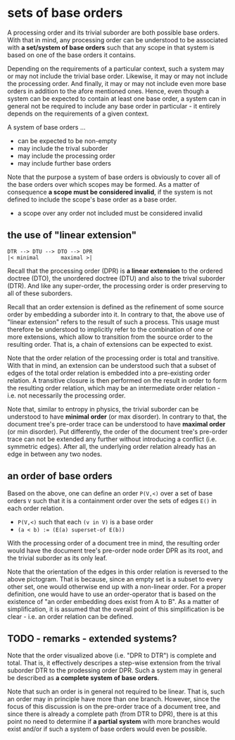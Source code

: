
<!-- ======================================================================= -->
# sets of base orders

A processing order and its trivial suborder are both possible base orders.
With that in mind, any processing order can be understood to be associated
with **a set/system of base orders** such that any scope in that system is
based on one of the base orders it contains.

Depending on the requirements of a particular context, such a system may or
may not include the trivial base order. Likewise, it may or may not include
the processing order. And finally, it may or may not include even more base
orders in addition to the afore mentioned ones. Hence, even though a system
can be expected to contain at least one base order, a system can in general
not be required to include any base order in particular - it entirely depends
on the requirements of a given context.

A system of base orders ...

* can be expected to be non-empty
* may include the trival suborder
* may include the processing order
* may include further base orders

Note that the purpose a system of base orders is obviously to cover all of
the base orders over which scopes may be formed. As a matter of consequence
**a scope must be considered invalid**, if the system is not defined to
include the scope's base order as a base order.

* a scope over any order not included must be considered invalid

<!-- ======================================================================= -->
## the use of "linear extension"

```
DTR --> DTU --> DTO --> DPR
|< minimal       maximal >|
```

Recall that the processing order (DPR) is **a linear extension** to the
ordered doctree (DTO), the unordered doctree (DTU) and also to the trival
suborder (DTR). And like any super-order, the processing order is order
preserving to all of these suborders.

Recall that an order extension is defined as the refinement of some source
order by embedding a suborder into it. In contrary to that, the above use of
"linear extension" refers to the result of such a process. This usage must
therefore be understood to implicitly refer to the combination of one or more
extensions, which allow to transition from the source order to the resulting
order. That is, a chain of extensions can be expected to exist.

Note that the order relation of the processing order is total and transitive.
With that in mind, an extension can be understood such that a subset of edges
of the total order relation is embedded into a pre-existing order relation.
A transitive closure is then performed on the result in order to form the
resulting order relation, which may be an intermediate order relation - i.e.
not necessarily the processing order.

Note that, similar to entropy in physics, the trivial suborder can be
understood to have **minimal order** (or max disorder). In contrary to that,
the document tree's pre-order trace can be understood to have **maximal order**
(or min disorder). Put differently, the order of the document tree's pre-order
trace can not be extended any further without introducing a conflict (i.e.
symmetric edges). After all, the underlying order relation already has an edge
in between any two nodes.

<!-- ======================================================================= -->
## an order of base orders

Based on the above, one can define an order `P(V,<)` over a set of base orders
`V` such that it is a containment order over the sets of edges `E()` in each
order relation.

* `P(V,<)` such that each `(v in V)` is a base order
* `(a < b) := (E(a) superset-of E(b))`

With the processing order of a document tree in mind, the resulting order would
have the document tree's pre-order node order DPR as its root, and the trivial
suborder as its only leaf.

Note that the orientation of the edges in this order relation is reversed
to the above pictogram. That is because, since an empty set is a subset to
every other set, one would otherwise end up with a non-linear order. For a
proper definition, one would have to use an order-operator that is based on
the existence of "an order embedding does exist from A to B". As a matter of
simplification, it is assumed that the overall point of this simplification
is be clear - i.e. an order relation can be defined.

<!-- ======================================================================= -->
## TODO - remarks - extended systems?

Note that the order visualized above (i.e. "DPR to DTR") is complete and total.
That is, it effectively descripes a step-wise extension from the trival suborder
DTR to the prodessing order DPR. Such a system may in general be described as
**a complete system of base orders**.

Note that such an order is in general not required to be linear. That is,
such an order may in principle have more than one branch. However, since the
focus of this discussion is on the pre-order trace of a document tree, and
since there is already a complete path (from DTR to DPR), there is at this
point no need to determine if **a partial system** with more branches would
exist and/or if such a system of base orders would even be possible.
